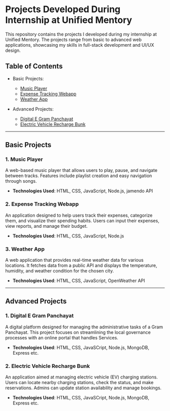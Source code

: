 # Projects Developed During Internship at Unified Mentory

This repository contains the projects I developed during my internship at Unified Mentory. The projects range from basic to advanced web applications, showcasing my skills in full-stack development and UI/UX design.

## Table of Contents

- Basic Projects:
  - [Music Player](https://github.com/vmDeshpande/Unified-mentor/tree/main/Music-player)
  - [Expense Tracking Webapp](https://github.com/vmDeshpande/Unified-mentor/tree/main/Expense-taking-webapp)
  - [Weather App](https://github.com/vmDeshpande/Unified-mentor/tree/main/Weather-app)
  
- Advanced Projects:
  - [Digital E Gram Panchayat]()
  - [Electric Vehicle Recharge Bunk]()

---

## Basic Projects

### 1. Music Player
A web-based music player that allows users to play, pause, and navigate between tracks. Features include playlist creation and easy navigation through songs.

- **Technologies Used**: HTML, CSS, JavaScript, Node.js, jamendo API

### 2. Expense Tracking Webapp
An application designed to help users track their expenses, categorize them, and visualize their spending habits. Users can input their expenses, view reports, and manage their budget.

- **Technologies Used**: HTML, CSS, JavaScript, Node.js

### 3. Weather App
A web application that provides real-time weather data for various locations. It fetches data from a public API and displays the temperature, humidity, and weather condition for the chosen city.

- **Technologies Used**: HTML, CSS, JavaScript, OpenWeather API

---

## Advanced Projects

### 1. Digital E Gram Panchayat
A digital platform designed for managing the administrative tasks of a Gram Panchayat. This project focuses on streamlining the local governance processes with an online portal that handles Services.

- **Technologies Used**: HTML, CSS, JavaSCript, Node.js, MongoDB, Express etc.

### 2. Electric Vehicle Recharge Bunk
An application aimed at managing electric vehicle (EV) charging stations. Users can locate nearby charging stations, check the status, and make reservations. Admins can update station availability and manage bookings.

- **Technologies Used**: HTML, CSS, JavaSCript, Node.js, MongoDB, Express etc.
